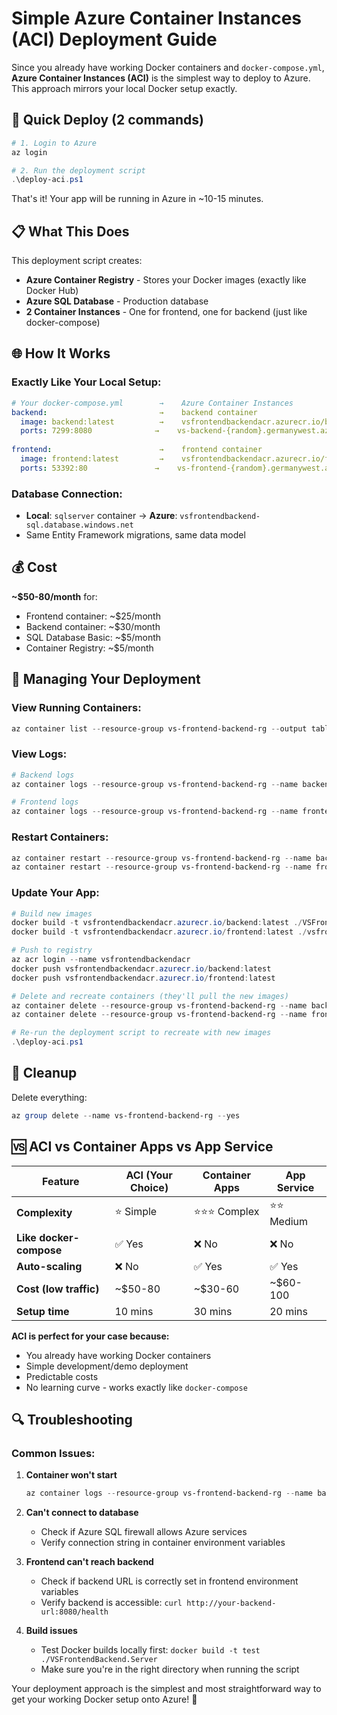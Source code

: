 # Simple Azure Container Instances (ACI) Deployment Guide

Since you already have working Docker containers and `docker-compose.yml`, **Azure Container Instances (ACI)** is the simplest way to deploy to Azure. This approach mirrors your local Docker setup exactly.

## 🚀 Quick Deploy (2 commands)

```powershell
# 1. Login to Azure
az login

# 2. Run the deployment script
.\deploy-aci.ps1
```

That's it! Your app will be running in Azure in ~10-15 minutes.

## 📋 What This Does

This deployment script creates:
- **Azure Container Registry** - Stores your Docker images (exactly like Docker Hub)
- **Azure SQL Database** - Production database  
- **2 Container Instances** - One for frontend, one for backend (just like docker-compose)

## 🌐 How It Works

### Exactly Like Your Local Setup:
```yaml
# Your docker-compose.yml        →    Azure Container Instances
backend:                         →    backend container
  image: backend:latest          →    vsfrontendbackendacr.azurecr.io/backend:latest
  ports: 7299:8080              →    vs-backend-{random}.germanywest.azurecontainer.io:8080
  
frontend:                        →    frontend container  
  image: frontend:latest         →    vsfrontendbackendacr.azurecr.io/frontend:latest
  ports: 53392:80               →    vs-frontend-{random}.germanywest.azurecontainer.io
```

### Database Connection:
- **Local**: `sqlserver` container → **Azure**: `vsfrontendbackend-sql.database.windows.net`
- Same Entity Framework migrations, same data model

## 💰 Cost

**~$50-80/month** for:
- Frontend container: ~$25/month
- Backend container: ~$30/month  
- SQL Database Basic: ~$5/month
- Container Registry: ~$5/month

## 🔧 Managing Your Deployment

### View Running Containers:
```powershell
az container list --resource-group vs-frontend-backend-rg --output table
```

### View Logs:
```powershell
# Backend logs
az container logs --resource-group vs-frontend-backend-rg --name backend

# Frontend logs
az container logs --resource-group vs-frontend-backend-rg --name frontend
```

### Restart Containers:
```powershell
az container restart --resource-group vs-frontend-backend-rg --name backend
az container restart --resource-group vs-frontend-backend-rg --name frontend
```

### Update Your App:
```powershell
# Build new images
docker build -t vsfrontendbackendacr.azurecr.io/backend:latest ./VSFrontendBackend.Server
docker build -t vsfrontendbackendacr.azurecr.io/frontend:latest ./vsfrontendbackend.client

# Push to registry
az acr login --name vsfrontendbackendacr
docker push vsfrontendbackendacr.azurecr.io/backend:latest
docker push vsfrontendbackendacr.azurecr.io/frontend:latest

# Delete and recreate containers (they'll pull the new images)
az container delete --resource-group vs-frontend-backend-rg --name backend --yes
az container delete --resource-group vs-frontend-backend-rg --name frontend --yes

# Re-run the deployment script to recreate with new images
.\deploy-aci.ps1
```

## 🧹 Cleanup

Delete everything:
```powershell
az group delete --name vs-frontend-backend-rg --yes
```

## 🆚 ACI vs Container Apps vs App Service

| Feature | ACI (Your Choice) | Container Apps | App Service |
|---------|-------------------|----------------|-------------|
| **Complexity** | ⭐ Simple | ⭐⭐⭐ Complex | ⭐⭐ Medium |
| **Like docker-compose** | ✅ Yes | ❌ No | ❌ No |
| **Auto-scaling** | ❌ No | ✅ Yes | ✅ Yes |
| **Cost (low traffic)** | ~$50-80 | ~$30-60 | ~$60-100 |
| **Setup time** | 10 mins | 30 mins | 20 mins |

**ACI is perfect for your case because:**
- You already have working Docker containers
- Simple development/demo deployment
- Predictable costs
- No learning curve - works exactly like `docker-compose`

## 🔍 Troubleshooting

### Common Issues:

1. **Container won't start**
   ```powershell
   az container logs --resource-group vs-frontend-backend-rg --name backend
   ```

2. **Can't connect to database**
   - Check if Azure SQL firewall allows Azure services
   - Verify connection string in container environment variables

3. **Frontend can't reach backend**
   - Check if backend URL is correctly set in frontend environment variables
   - Verify backend is accessible: `curl http://your-backend-url:8080/health`

4. **Build issues**
   - Test Docker builds locally first: `docker build -t test ./VSFrontendBackend.Server`
   - Make sure you're in the right directory when running the script

Your deployment approach is the simplest and most straightforward way to get your working Docker setup onto Azure! 🎉

